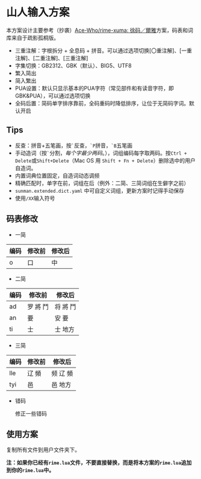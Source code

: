# 山人输入方案

本方案设计主要参考（抄袭）[Ace-Who/rime-xuma: 徐码／爾雅](https://github.com/Ace-Who/rime-xuma)方案，码表和词库来自于疏影孤桐版。

- 三重注解：字根拆分 + 全息码 + 拼音。可以通过选项切换\[〇重注解\]、\[一重注解\]、\[二重注解\]、\[三重注解\]
- 字集切换：GB2312、GBK（默认）、BIG5、UTF8
- 繁入简出
- 简入繁出
- PUA设置：默认只显示基本的PUA字符（常见部件和有读音字符，即GBK&PUA），可以通过选项切换
- 全码后置：简码单字排序靠前，全码重码时降低排序，让位于无简码字词。默认开启

## Tips

- 反查：拼音+五笔画，按`` ` ``反查，`` `P ``拼音，`` `B ``五笔画
- 手动造词（按`` ` ``分割，*每个字最少两码*。），词组编码每字取两码。按`Ctrl + Delete`或`Shift+Delete`（Mac OS 用 `Shift + Fn + Delete`）删除选中的用户自造词。
- 内置词典位置固定，自造词动态调频
- 精确匹配时，单字在前，词组在后（例外：二简、三简词组在生僻字之前）
- `sunman.extended.dict.yaml` 中可自定义词组，更新方案时记得手动保存
- 使用`/XX`输入符号

## 码表修改

- 一简

| 编码 | 修改前 | 修改后 |
| ---- | ------ | ------ |
| o    | 口     | 中     |

- 二简

| 编码 | 修改前   | 修改后   |
| ---- | -------- | -------- |
| ad   | 罗 將 鬥 | 将 將 鬥 |
| an   | 要       | 安 要    |
| ti   | 士       | 士 地方  |

- 三简

| 编码 | 修改前 | 修改后   |
| ---- | ------ | -------- |
| lle  | 辽 頻  | 频 辽 頻 |
| tyi  | 邑     | 邑 地方  |

- 错码

  修正一些错码

## 使用方案

复制所有文件到用户文件夹下。

**注：如果你已经有`rime.lua`文件，不要直接替换，而是将本方案的`rime.lua`追加到你的`rime.lua`中。**

